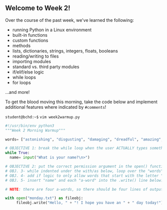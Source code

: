 ## Welcome to Week 2!

Over the course of the past week, we've learned the following:

- running Python in a Linux environment
- built-in functions
- custom functions
- methods
- lists, dictionaries, strings, integers, floats, booleans
- reading/writing to files
- importing modules
- standard vs. third party modules
- if/elif/else logic
- while loops
- for loops

...and more!  

To get the blood moving this morning, take the code below and implement additional features where indicated by `#comments`!

`student@bchd:~$` `vim week2warmup.py`

```python
#!/usr/bin/env python3
"""Week 2 Morning Warmup"""

words= ["astonishing", "disgusting", "damaging", "dreadful", "amazing", "awesome", "astounding", "distressing"]

# OBJECTIVE 1: break the while loop when the user ACTUALLY types something in
while True:
  name= input("What is your name?\n>")

# OBJECTIVE 2: put the correct permission argument in the open() function below
# OBJ. 3- while indented under the with/as below, loop over the "words" list above
# OBJ. 4- add if logic to only allow words that start with the letter "a"
# OBJ. 5- insert "name" and each "a-word" into the .write() line below.

# NOTE: there are four a-words, so there should be four lines of output in the "monday.txt" file!

with open("monday.txt") as fileobj:
     fileobj.write("Hello, " + "! I hope you have an " + " day today!")
```
